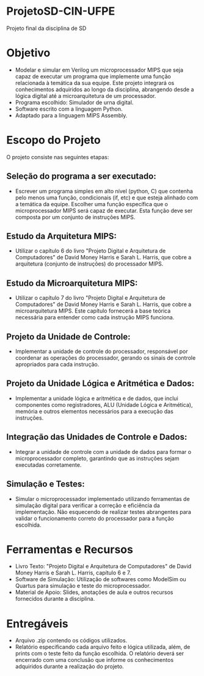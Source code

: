 # ProjetoSD-CIN-UFPE
Projeto final da disciplina de SD

# Objetivo
- Modelar e simular em Verilog um microprocessador MIPS que seja capaz de executar um programa que implemente uma função relacionada à temática da sua equipe. Este projeto integrará os conhecimentos adquiridos ao longo da disciplina, abrangendo desde a lógica digital até a microarquitetura de um processador.
- Programa escolhido: Simulador de urna digital.
- Software escrito com a linguagem Python.
- Adaptado para a linguagem MIPS Assembly.

# Escopo do Projeto
O projeto consiste nas seguintes etapas:

## Seleção do programa a ser executado:
- Escrever um programa simples em alto nível (python, C) que contenha pelo
menos uma função, condicionais (if, etc) e que esteja alinhado com a temática da equipe. Escolher uma função específica que o microprocessador MIPS será capaz de executar. Esta função deve ser composta por um conjunto de instruções MIPS.

## Estudo da Arquitetura MIPS:
- Utilizar o capítulo 6 do livro "Projeto Digital e Arquitetura de Computadores" de David Money Harris e Sarah L. Harris, que cobre a arquitetura (conjunto de instruções) do processador MIPS.

## Estudo da Microarquitetura MIPS:
- Utilizar o capítulo 7 do livro "Projeto Digital e Arquitetura de Computadores" de David Money Harris e Sarah L. Harris, que cobre a microarquitetura MIPS. Este capítulo fornecerá a base teórica necessária para entender como cada instrução MIPS funciona.

## Projeto da Unidade de Controle:
- Implementar a unidade de controle do processador, responsável por coordenar as operações do processador, gerando os sinais de controle apropriados para cada instrução.

## Projeto da Unidade Lógica e Aritmética e Dados:
- Implementar a unidade lógica e aritmética e de dados, que inclui componentes como registradores, ALU (Unidade Lógica e Aritmética), memória e outros elementos necessários para a execução das instruções.

## Integração das Unidades de Controle e Dados:
- Integrar a unidade de controle com a unidade de dados para formar o microprocessador completo, garantindo que as instruções sejam executadas corretamente.

## Simulação e Testes:
- Simular o microprocessador implementado utilizando ferramentas de simulação digital para verificar a correção e eficiência da implementação. Não esquecendo de realizar testes abrangentes para validar o funcionamento correto do processador para a função escolhida.

# Ferramentas e Recursos
  * Livro Texto: "Projeto Digital e Arquitetura de Computadores" de David Money Harris e Sarah L. Harris, capítulo 6 e 7.
  * Software de Simulação: Utilização de softwares como ModelSim ou Quartus para simulação e teste do microprocessador.
  * Material de Apoio: Slides, anotações de aula e outros recursos fornecidos durante a disciplina.

# Entregáveis
- Arquivo .zip contendo os códigos utilizados.
- Relatório especificando cada arquivo feito e lógica utilizada, além, de prints com o teste feito da função escolhida. O relatório deverá ser encerrado com uma conclusão que informe os conhecimentos adquiridos durante a realização do projeto.
